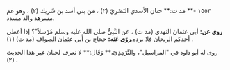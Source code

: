 ١٥٥٣ -** مد ت:** حنان الأسدي البَصْرِيّ (٢) ، من بني أسد بن شَرِيك (٢) ، وهو عم مسرهد والد مسدد.

**روى عن:** أبي عثمان النهدي (مد ت) ، عن النَّبِيُّ صلى الله عليه وسلم مُرْسلاً"؟ إذا أعطي أحدكم الريحان فلا يرده.**روَى عَنه:** حجاج بن أَبي عثمان الصواف (مد ت) (١) .

روى له أبو داود في "المراسيل"، والتِّرْمِذِيّ،** وَقَال:** لا نعرف لحنان غير هذا الحديث (٢) .